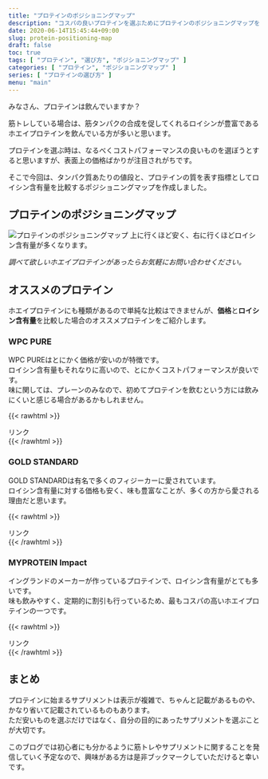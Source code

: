 ```yaml
---
title: "プロテインのポジショニングマップ"
description: "コスパの良いプロテインを選ぶためにプロテインのポジショニングマップを作成しました。安くて質の良いプロテインを選ぶのに参考にしていただければと思います。"
date: 2020-06-14T15:45:44+09:00
slug: protein-positioning-map
draft: false
toc: true
tags: [ "プロテイン", "選び方", "ポジショニングマップ" ]
categories: [ "プロテイン", "ポジショニングマップ" ]
series: [ "プロテインの選び方" ]
menu: "main"
---
```


みなさん、プロテインは飲んでいますか？  

筋トレしている場合は、筋タンパクの合成を促してくれるロイシンが豊富であるホエイプロテインを飲んでいる方が多いと思います。  

プロテインを選ぶ時は、なるべくコストパフォーマンスの良いものを選ぼうとすると思いますが、表面上の価格ばかりが注目されがちです。  

そこで今回は、タンパク質あたりの値段と、プロテインの質を表す指標としてロイシン含有量を比較するポジショニングマップを作成しました。  

## プロテインのポジショニングマップ

![プロテインのポジショニングマップ](/img/protein-selection.jpeg)
上に行くほど安く、右に行くほどロイシン含有量が多くなります。  

*調べて欲しいホエイプロテインがあったらお気軽にお問い合わせください。*

## オススメのプロテイン
ホエイプロテインにも種類があるので単純な比較はできませんが、**価格**と**ロイシン含有量**を比較した場合のオススメプロテインをご紹介します。  

### WPC PURE

WPC PUREはとにかく価格が安いのが特徴です。  
ロイシン含有量もそれなりに高いので、とにかくコストパフォーマンスが良いです。  
味に関しては、プレーンのみなので、初めてプロテインを飲むという方には飲みにくいと感じる場合があるかもしれません。  

{{< rawhtml >}}
<!-- START MoshimoAffiliateEasyLink -->
<script type="text/javascript">
(function(b,c,f,g,a,d,e){b.MoshimoAffiliateObject=a;
b[a]=b[a]||function(){arguments.currentScript=c.currentScript
||c.scripts[c.scripts.length-2];(b[a].q=b[a].q||[]).push(arguments)};
c.getElementById(a)||(d=c.createElement(f),d.src=g,
d.id=a,e=c.getElementsByTagName("body")[0],e.appendChild(d))})
(window,document,"script","//dn.msmstatic.com/site/cardlink/bundle.js","msmaflink");
msmaflink({"n":"リミテスト ホエイプロテイン コーヒー 1kg WPC PURE 人工甘味料 香料 無添加 国産 国内自社工場製造","b":"","t":"","d":"https:\/\/thumbnail.image.rakuten.co.jp","c_p":"\/@0_mall\/limitest\/cabinet","p":["\/imgrc0075849423.jpg","\/item_wpc_moet.jpg","\/07161726\/imgrc0079499125.jpg"],"u":{"u":"https:\/\/item.rakuten.co.jp\/limitest\/70003300\/","t":"rakuten","r_v":""},"aid":{"rakuten":"2035711","yahoo":"2036424"},"eid":"OqY6M","s":"s"});
</script>
<div id="msmaflink-OqY6M">リンク</div>
<!-- MoshimoAffiliateEasyLink END -->
{{< /rawhtml >}}

### GOLD STANDARD

GOLD STANDARDは有名で多くのフィジーカーに愛されています。  
ロイシン含有量に対する価格も安く、味も豊富なことが、多くの方から愛される理由だと思います。  

{{< rawhtml >}}
<!-- START MoshimoAffiliateEasyLink -->
<script type="text/javascript">
(function(b,c,f,g,a,d,e){b.MoshimoAffiliateObject=a;
b[a]=b[a]||function(){arguments.currentScript=c.currentScript
||c.scripts[c.scripts.length-2];(b[a].q=b[a].q||[]).push(arguments)};
c.getElementById(a)||(d=c.createElement(f),d.src=g,
d.id=a,e=c.getElementsByTagName("body")[0],e.appendChild(d))})
(window,document,"script","//dn.msmstatic.com/site/cardlink/bundle.js","msmaflink");
msmaflink({"n":"【送料無料】[目玉]【正規代理店】ゴールドスタンダード 100％ ホエイ プロテイン ダブルリッチチョコレート 2.27kgビターな大人のチョコレート味！ プロテイン 女性 Optimum Nutrition オプティマム [Informed choice]","b":"","t":"","d":"https:\/\/thumbnail.image.rakuten.co.jp","c_p":"\/@0_mall\/proteinusa\/cabinet\/item\/o_01","p":["\/op-05126.jpg","\/sub\/op-05126_1.jpg","\/sub\/op-05126_5.jpg"],"u":{"u":"https:\/\/item.rakuten.co.jp\/proteinusa\/op-02866\/","t":"rakuten","r_v":""},"aid":{"rakuten":"2035711","yahoo":"2036424"},"eid":"YU9b4","s":"s"});
</script>
<div id="msmaflink-YU9b4">リンク</div>
<!-- MoshimoAffiliateEasyLink END -->
{{< /rawhtml >}}

### MYPROTEIN Impact

イングランドのメーカーが作っているプロテインで、ロイシン含有量がとても多いです。  
味も飲みやすく、定期的に割引も行っているため、最もコスパの高いホエイプロテインの一つです。  

{{< rawhtml >}}
<!-- START MoshimoAffiliateEasyLink -->
<script type="text/javascript">
(function(b,c,f,g,a,d,e){b.MoshimoAffiliateObject=a;
b[a]=b[a]||function(){arguments.currentScript=c.currentScript
||c.scripts[c.scripts.length-2];(b[a].q=b[a].q||[]).push(arguments)};
c.getElementById(a)||(d=c.createElement(f),d.src=g,
d.id=a,e=c.getElementsByTagName("body")[0],e.appendChild(d))})
(window,document,"script","//dn.msmstatic.com/site/cardlink/bundle.js","msmaflink");
msmaflink({"n":"マイプロテイン 公式 【MyProtein】　Impact　ホエイプロテイン　（チョコレートシリーズ） 1kg　約40食分【楽天海外直送】","b":"","t":"","d":"https:\/\/thumbnail.image.rakuten.co.jp","c_p":"\/@0_mall\/myprotein\/cabinet","p":["\/it\/10530943_1kg_choc_tp.jpg","\/s\/b2_rank2.jpg","\/io\/iwp_chocolate_1_25kg.jpg"],"u":{"u":"https:\/\/item.rakuten.co.jp\/myprotein\/10530943_1000_chocolate\/","t":"rakuten","r_v":""},"aid":{"rakuten":"2035711","yahoo":"2036424"},"eid":"6KGat","s":"s"});
</script>
<div id="msmaflink-6KGat">リンク</div>
<!-- MoshimoAffiliateEasyLink END -->
{{< /rawhtml >}}

## まとめ

プロテインに始まるサプリメントは表示が複雑で、ちゃんと記載があるものや、かなり省いて記載されているものもあります。  
ただ安いものを選ぶだけではなく、自分の目的にあったサプリメントを選ぶことが大切です。  

このブログでは初心者にも分かるように筋トレやサプリメントに関することを発信していく予定なので、興味がある方は是非ブックマークしていただけると幸いです。
